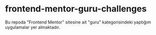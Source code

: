 # frontend-mentor-guru-challenges
Bu repoda "Frontend Mentor" sitesine ait "guru" kategorisindeki yaptığım uygulamalar yer almaktadır.

